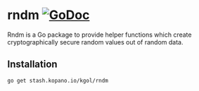 # rndm [![GoDoc](https://godoc.org/stash.kopano.io/kgol/rndm?status.svg)](https://godoc.org/stash.kopano.io/kgol/rndm)

Rndm is a Go package to provide helper functions which create cryptographically
secure random values out of random data.

## Installation

```text
go get stash.kopano.io/kgol/rndm
```
